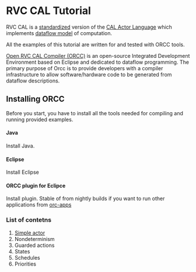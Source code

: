 # RVC CAL Tutorial

RVC CAL is a [standardized](http://www.iso.org/iso/home/store/catalogue_ics/catalogue_detail_ics.htm?csnumber=66155) version of the [CAL Actor Language](http://en.wikipedia.org/wiki/CAL_Actor_Language) which implements [dataflow model](http://en.wikipedia.org/wiki/Dataflow_programming) of computation.

All the examples of this tutorial are written for and tested with ORCC tools.

[Open RVC CAL Compiler (ORCC)](http://orcc.sourceforge.net/) is an open-source Integrated Development Environment based on Eclipse and dedicated to dataflow programming. The primary purpose of Orcc is to provide developers with a compiler infrastructure to allow software/hardware code to be generated from dataflow descriptions.

## Installing ORCC

Before you start, you have to install all the tools needed for compiling and running provided examples.

#### Java
Install Java.

#### Eclipse
Install Eclipse

#### ORCC plugin for Eclipce
Install plugin. Stable of from nightly builds if you want to run other applications from [orc-apps](https://github.com/orcc/orc-apps)

### List of contetns
1. [Simple actor](/net.sf.orcc.tutorial/src/net/sf/orcc/tutorial/l01SimpleActor)
2. Nondeterminism
3. Guarded actions
4. States
5. Schedules
6. Priorities
